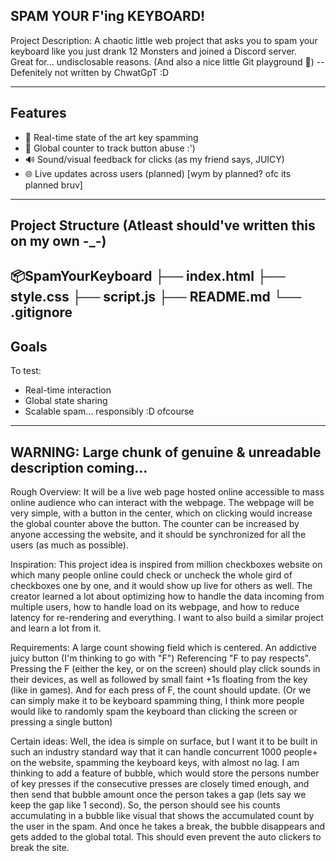 SPAM YOUR F'ing KEYBOARD!
-------------------------

Project Description: A chaotic little web project that asks you to spam your keyboard like you just drank 12 Monsters and joined a Discord server.  
Great for... undisclosable reasons. (And also a nice little Git playground 💅) -- Defenitely not written by ChwatGpT :D

---

## Features

- 🔘 Real-time state of the art key spamming
- 🔄 Global counter to track button abuse :')
- 🔊 Sound/visual feedback for clicks (as my friend says, JUICY)
- 🌐 Live updates across users (planned) [wym by planned? ofc its planned bruv]

---

## Project Structure (Atleast should've written this on my own -_-)

 📦SpamYourKeyboard
	├── index.html
	├── style.css
	├── script.js
	├── README.md
	└── .gitignore
---

## Goals

To test:
- Real-time interaction
- Global state sharing
- Scalable spam... responsibly :D ofcourse

---

## WARNING: Large chunk of genuine & unreadable description coming...

Rough Overview: It will be a live web page hosted online accessible to mass online audience who can interact with the webpage. The webpage will be very simple, with a button in the center, which on clicking would increase the global counter above the button. The counter can be increased by anyone accessing the website, and it should be synchronized for all the users (as much as possible). 

Inspiration: This project idea is inspired from million checkboxes website on which many people online could check or uncheck the whole gird of checkboxes one by one, and it would show up live for others as well. The creator learned a lot about optimizing how to handle the data incoming from multiple users, how to handle load on its webpage, and how to reduce latency for re-rendering and everything. I want to also build a similar project and learn a lot from it.

Requirements: A large count showing field which is centered. An addictive juicy button (I'm thinking to go with "F") Referencing "F to pay respects". Pressing the F (either the key, or on the screen) should play click sounds in their devices, as well as followed by small faint +1s floating from the key  (like in games). And for each press of F, the count should update. (Or we can simply make it to be keyboard spamming thing, I think more people would like to randomly spam the keyboard than clicking the screen or pressing a single button)

Certain ideas: Well, the idea is simple on surface, but I want it to be built in such an industry standard way that it can handle concurrent 1000 people+ on the website, spamming the keyboard keys, with almost no lag. I am thinking to add a feature of bubble, which would store the persons number of key presses if the consecutive presses are closely timed enough, and then send that bubble amount once the person takes a gap (lets say we keep the gap like 1 second). So, the person should see his counts accumulating in a bubble like visual that shows the accumulated count by the user in the spam. And once he takes a break, the bubble disappears and gets added to the global total. This should even prevent the auto clickers to break the site.


